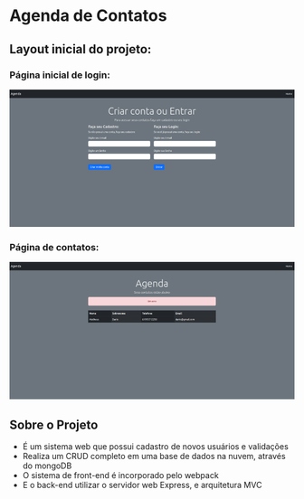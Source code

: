 # Agenda de Contatos

## Layout inicial do projeto:

### Página inicial de login:
![login](./frontend/assets/img/login.png)

### Página de contatos:
![contatos](./frontend/assets/img/contatos.png)

## Sobre o Projeto
- É um sistema web que possui cadastro de novos usuários e validações
- Realiza um CRUD completo em uma base de dados na nuvem, através do mongoDB
- O sistema de front-end é incorporado pelo webpack
- E o back-end utilizar o servidor web Express, e arquitetura MVC